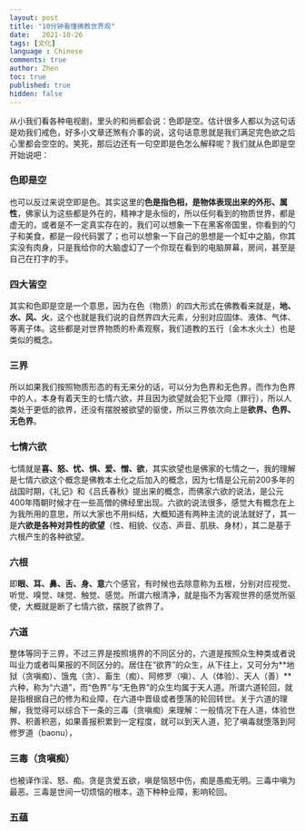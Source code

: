 ```yaml
---
layout: post
title: "10分钟看懂佛教世界观"
date:   2021-10-26
tags: [文化]
language : Chinese
comments: true
author: Zhen
toc: true
published: true
hidden: false
---
```

从小我们看各种电视剧，里头的和尚都会说：色即是空。估计很多人都以为这句话是劝我们戒色，好多小文章还煞有介事的说，这句话意思就是我们满足完色欲之后心里都会空空的。笑死，那后边还有一句空即是色怎么解释呢？我们就从色即是空开始说吧：<!-- more -->

### 色即是空
也可以反过来说空即是色。其实这里的**色是指色相，是物体表现出来的外形、属性**，佛家认为这些都是外在的，精神才是永恒的，所以任何看到的物质世界，都是虚无的，或者是不一定真实存在的，我们可以想象一下在黑客帝国里，你看到的勺子和美食，都是一段代码罢了；也可以想象一下自己的思想是一个缸中之脑，你其实没有肉身，只是我给你的大脑虚幻了一个你现在看到的电脑屏幕，房间，甚至是自己在打字的手。

### 四大皆空
其实和色即是空是一个意思，因为在色（物质）的四大形式在佛教看来就是，**地、水、风、火**，这个也就是我们说的自然界四大元素，分别对应固体、液体、气体、等离子体。这些都是对世界物质的朴素观察，我们道教的五行（金木水火土）也是类似的概念。

### 三界
所以如果我们按照物质形态的有无来分的话，可以分为色界和无色界，而作为色界中的人，本身有着天生的七情六欲，并且因为欲望就会犯下业障（罪行），所以人类处于更低的欲界，还没有摆脱被欲望的驱使，所以三界依次向上是**欲界、色界、无色界**。

### 七情六欲
七情就是**喜、怒、忧、惧、爱、憎、欲**，其实欲望也是佛家的七情之一，我的理解是七情六欲这个概念是佛教本土化之后加入的概念，因为七情是公元前200多年的战国时期，《礼记》和《吕氏春秋》提出来的概念，而佛家六欲的说法，是公元400年隋朝时候才在一些高僧的佛经里出现。六欲的说法很多，感觉大有概念在上为我所用的意思，所以大家也不用纠结，大概知道有两种主流的说法就好了，其一是**六欲是各种对异性的欲望**（性、相貌、仪态、声音、肌肤、身材），其二是基于六根产生的各种欲望。

### 六根
即**眼、耳、鼻、舌、身、意**六个感官，有时候也去除意称为五根，分别对应视觉、听觉、嗅觉、味觉、触觉、感觉。所谓六根清净，就是指不为客观世界的感觉所驱使，大概就是断了七情六欲，摆脱了欲界了。

### 六道
整体等同于三界，不过三界是按照境界的不同区分的，六道是按照众生种类或者说叫业力或者叫果报的不同区分的。居住在“欲界”的众生，从下往上，又可分为**地狱（贪嗔痴）、饿鬼（贪）、畜生（痴）、阿修罗（嗔）、人（体验）、天人（善）**六种，称为“六道”，而“色界”与“无色界”的众生均属于天人道。所谓六道轮回，就是指根据自己的修为和业障，在六道中晋级或者堕落的轮回转世。关于六道的理解，我觉得可以综合下一条的三毒（贪嗔痴）来理解：一般情况下在人道，体验世界、积善积恶，如果善报积累到一定程度，就可以到天人道，犯了嗔毒就堕落到阿修罗道（baonu），

### 三毒（贪嗔痴）
也被译作淫、怒、痴。贪是贪爱五欲，嗔是恼怒中伤，痴是愚痴无明。三毒中嗔为最恶。三毒是世间一切烦恼的根本，造下种种业障，影响轮回。

### 五蕴

<!--stackedit_data:
eyJoaXN0b3J5IjpbLTE0ODI1ODc5MjAsMTU4OTExNzU5NCwyMD
M2MDQwMTQ2LDEwMzQwMjU2NzcsNTkxNTQ5MjYsOTU1NTE0NzIz
LDM4MzcwODc1NSwtMTI2MTgzNjQzMywxNTYyOTQ5ODE1LDI5OD
MxNjU4NSwtMTE5MzY1NDgzMCwxODgyOTUzMDQwLDE5NjY4MDk2
MCw2NzAyMjQ0MzddfQ==
-->